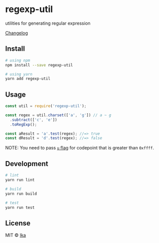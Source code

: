 # regexp-util

<!--
TODO(public)
[![npm](https://img.shields.io/npm/v/regexp-util.svg)](https://www.npmjs.com/package/regexp-util)
[![build](https://img.shields.io/travis/ikatyang/regexp-util/master.svg)](https://travis-ci.org/ikatyang/regexp-util/builds)
[![coverage](https://img.shields.io/codecov/c/github/ikatyang/regexp-util/master.svg)](https://codecov.io/gh/ikatyang/regexp-util)
-->

utilities for generating regular expression

[Changelog](https://github.com/ikatyang/regexp-util/blob/master/CHANGELOG.md)

## Install

```sh
# using npm
npm install --save regexp-util

# using yarn
yarn add regexp-util
```

## Usage

```ts
const util = require('regexp-util');

const regex = util.charset(['a', 'g']) // a ~ g
  .subtract(['c', 'e'])
  .toRegExp();

const aResult = 'a'.test(regex); //=> true
const dResult = 'd'.test(regex); //=> false
```

NOTE: You need to pass [`u` flag](https://developer.mozilla.org/en-US/docs/Web/JavaScript/Reference/Global_Objects/RegExp/unicode) for codepoint that is greater than `0xffff`.

## Development

```sh
# lint
yarn run lint

# build
yarn run build

# test
yarn run test
```

## License

MIT © [Ika](https://github.com/ikatyang)
